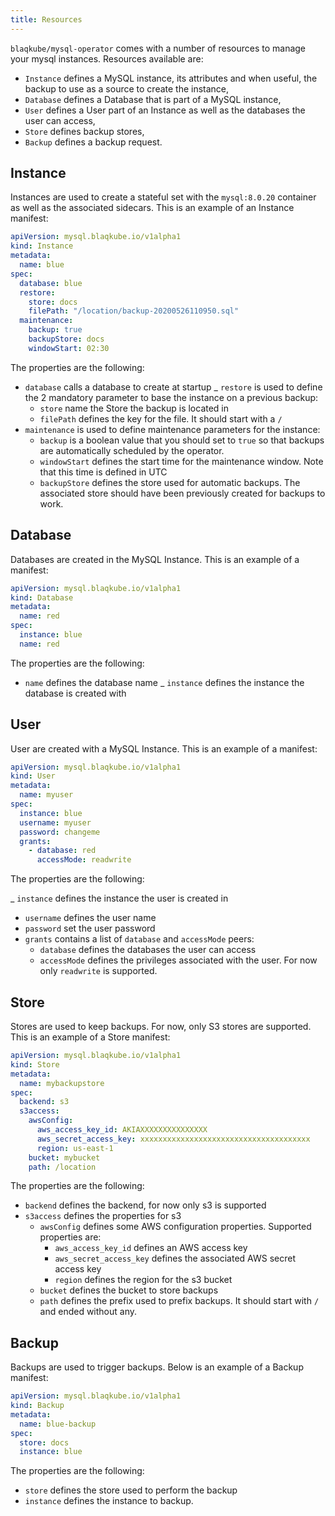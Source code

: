 ```yaml
---
title: Resources
---
```


`blaqkube/mysql-operator` comes with a number of resources to manage your
mysql instances. Resources available are:

- `Instance` defines a MySQL instance, its attributes and when useful, the
  backup to use as a source to create the instance,
- `Database` defines a Database that is part of a MySQL instance,
- `User` defines a User part of an Instance as well as the databases the
  user can access,
- `Store` defines backup stores,
- `Backup` defines a backup request.

## Instance

Instances are used to create a stateful set with the `mysql:8.0.20` container
as well as the associated sidecars. This is an example of an Instance manifest:

```yaml
apiVersion: mysql.blaqkube.io/v1alpha1
kind: Instance
metadata:
  name: blue
spec:
  database: blue
  restore:
    store: docs
    filePath: "/location/backup-20200526110950.sql"
  maintenance:
    backup: true
    backupStore: docs
    windowStart: 02:30
```

The properties are the following:

- `database` calls a database to create at startup
_ `restore` is used to define the 2 mandatory parameter to base the instance
  on a previous backup:
  - `store` name the Store the backup is located in
  - `filePath` defines the key for the file. It should start with a `/`
- `maintenance` is used to define maintenance parameters for the instance:
  - `backup` is a boolean value that you should set to `true` so that backups
    are automatically scheduled by the operator.
  - `windowStart` defines the start time for the maintenance window. Note that
    this time is defined in UTC
  - `backupStore` defines the store used for automatic backups. The associated
    store should have been previously created for backups to work.

## Database

Databases are created in the MySQL Instance. This is an example of a manifest:

```yaml
apiVersion: mysql.blaqkube.io/v1alpha1
kind: Database
metadata:
  name: red
spec:
  instance: blue
  name: red
```

The properties are the following:

- `name` defines the database name
_ `instance` defines the instance the database is created with

## User

User are created with a MySQL Instance. This is an example of a manifest:

```yaml
apiVersion: mysql.blaqkube.io/v1alpha1
kind: User
metadata:
  name: myuser
spec:
  instance: blue
  username: myuser
  password: changeme
  grants:
    - database: red
      accessMode: readwrite
```

The properties are the following:

_ `instance` defines the instance the user is created in
- `username` defines the user name
- `password` set the user password
- `grants` contains a list of `database` and `accessMode` peers:
  - `database` defines the databases the user can access
  - `accessMode` defines the privileges associated with the user. For now
    only `readwrite` is supported.

## Store

Stores are used to keep backups. For now, only S3 stores are supported. This is
an example of a Store manifest:

```yaml
apiVersion: mysql.blaqkube.io/v1alpha1
kind: Store
metadata:
  name: mybackupstore
spec:
  backend: s3
  s3access:
    awsConfig:
      aws_access_key_id: AKIAXXXXXXXXXXXXXXX
      aws_secret_access_key: xxxxxxxxxxxxxxxxxxxxxxxxxxxxxxxxxxxxxx
      region: us-east-1
    bucket: mybucket
    path: /location
```

The properties are the following:

- `backend` defines the backend, for now only s3 is supported
- `s3access` defines the properties for s3
  - `awsConfig` defines some AWS configuration properties. Supported
    properties are:
    - `aws_access_key_id` defines an AWS access key
    - `aws_secret_access_key` defines the associated AWS secret access key
    - `region` defines the region for the s3 bucket
  - `bucket` defines the bucket to store backups
  - `path` defines the prefix used to prefix backups. It should start with
    `/` and ended without any.

## Backup

Backups are used to trigger backups. Below is an example of a Backup manifest:

```yaml
apiVersion: mysql.blaqkube.io/v1alpha1
kind: Backup
metadata:
  name: blue-backup
spec:
  store: docs
  instance: blue
```

The properties are the following:

- `store` defines the store used to perform the backup
- `instance` defines the instance to backup.

